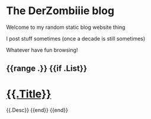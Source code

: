 # The DerZombiiie blog

Welcome to my random static blog website thing

I post stuff sometimes (once a decade is still sometimes)

Whatever have fun browsing!

{{range .}}
{{if .List}}
---

# [{{.Title}}]({{.Path}}/)

{{.Desc}}
{{end}}
{{end}}
